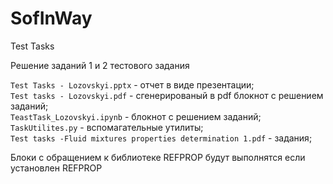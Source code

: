# SofInWay
Test Tasks

Решение заданий 1 и 2 тестового задания

`Test Tasks - Lozovskyi.pptx` - отчет в виде презентации;  
`Test tasks - Lozovskyi.pdf` - сгенерированый в pdf блокнот с решением заданий;  
`TeastTask_Lozovskyi.ipynb` - блокнот с решением заданий;  
`TaskUtilites.py` - вспомагательные утилиты;  
`Test tasks -Fluid mixtures properties determination 1.pdf` - задания;  

Блоки с обращением к библиотеке REFPROP будут выполнятся если установлен REFPROP
